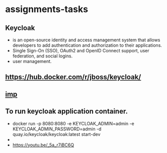 # assignments-tasks
## Keycloak 
- is an open-source identity and access management system that allows developers to add authentication and authorization to their applications.
- Single Sign-On (SSO), OAuth2 and OpenID Connect support, user federation, and social logins.
- user management.
## https://hub.docker.com/r/jboss/keycloak/
## [imp](https://www.keycloak.org/server/containers)
## To run keycloak application container. 
- docker run -p 8080:8080 -e KEYCLOAK_ADMIN=admin -e KEYCLOAK_ADMIN_PASSWORD=admin -d quay.io/keycloak/keycloak:latest start-dev
- 
- https://youtu.be/_5a_r7iBC6Q
